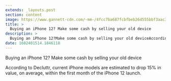```yaml
--- 
extends: _layouts.post 
section: content 
image: https://www.gannett-cdn.com/-mm-/4fcc7ba687fcbfbeb26d555bbf3aac35fce9ecc6/c=0-70-1632-988/local/-/media/2020/10/06/USATODAY/usatsports/should-you-buy-apple-stock-now.jpg?width=1632&height=918&fit=crop&format=pjpg&auto=webp 
title: > 
  Buying an iPhone 12? Make some cash by selling your old device 
description: > 
  Buying an iPhone 12?Make some cash by selling your old deviceAccording to Decluttr, current iPhone models are estimated to drop 15% in value, on average, within the first month of the iPhone 12 launch. 
date: 1602401514.1846118 
--- 
```

Buying an iPhone 12? Make some cash by selling your old device

According to Decluttr, current iPhone models are estimated to drop 15% in value, on average, within the first month of the iPhone 12 launch.